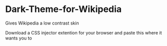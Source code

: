 # Dark-Theme-for-Wikipedia
Gives Wikipedia a low contrast skin

Download a CSS injector extention for your 
browser and paste this where it wants you to

